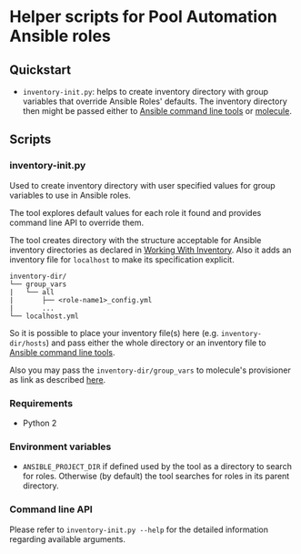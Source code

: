 # Helper scripts for Pool Automation Ansible roles

## Quickstart

- `inventory-init.py`: helps to create inventory directory with group variables
   that override Ansible Roles' defaults. The inventory directory then might be
   passed either to [Ansible command line tools][2aceed7f] or
   [molecule][1d2f4724].

  [2aceed7f]: https://docs.ansible.com/ansible/latest/user_guide/command_line_tools.html "ansible tools"
  [1d2f4724]: https://molecule.readthedocs.io/en/latest/index.html "molecule"

## Scripts

### inventory-init.py

Used to create inventory directory with user specified values for group
variables to use in Ansible roles.

The tool explores default values for each role it found and provides
command line API to override them.

The tool creates directory with the structure acceptable for Ansible inventory
directories as declared in [Working With Inventory](https://docs.ansible.com/ansible/latest/user_guide/intro_inventory.html#splitting-out-host-and-group-specific-data). Also it adds an inventory file for
`localhost` to make its specification explicit.

```shell
inventory-dir/
└── group_vars
|   └── all
|       ├── <role-name1>_config.yml
|       ...
└── localhost.yml
```

So it is possible to place your inventory file(s) here (e.g. `inventory-dir/hosts`)
and pass either the whole directory or an inventory file to [Ansible command line tools][2aceed7f].

Also you may pass the `inventory-dir/group_vars` to molecule's provisioner
as link as described [here](https://molecule.readthedocs.io/en/latest/configuration.html#provisioner).

### Requirements

- Python 2

### Environment variables

- `ANSIBLE_PROJECT_DIR` if defined used by the tool as a directory to search
  for roles. Otherwise (by default) the tool searches for roles in its parent
  directory.

### Command line API

Please refer to `inventory-init.py --help` for the detailed information
regarding available arguments.
